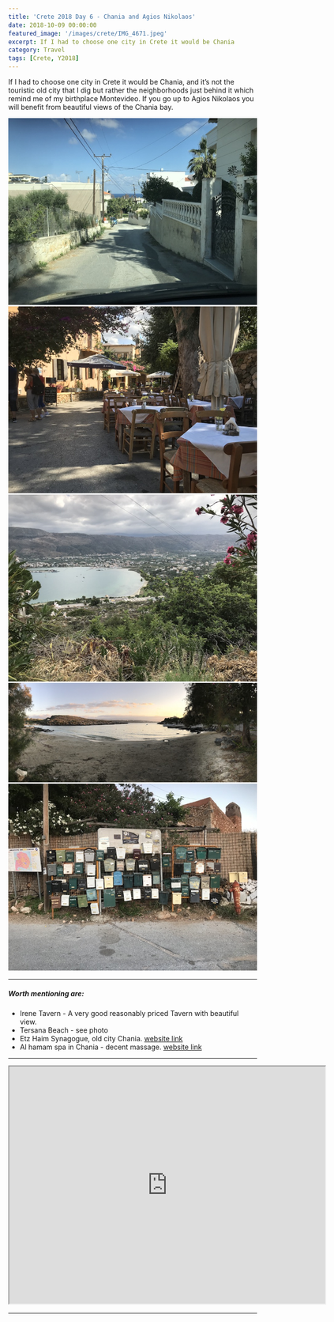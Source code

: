 ```yaml
---
title: 'Crete 2018 Day 6 - Chania and Agios Nikolaos'
date: 2018-10-09 00:00:00
featured_image: '/images/crete/IMG_4671.jpeg'
excerpt: If I had to choose one city in Crete it would be Chania
category: Travel
tags: [Crete, Y2018]
---
```


If I had to choose one city in Crete it would be Chania, and it’s not the touristic old city that I dig but rather the neighborhoods just behind it which remind me of my birthplace Montevideo. If you go up to Agios Nikolaos you will benefit from beautiful views of the Chania bay.
<div class="gallery" data-columns="1">
	<img src="/images/crete/IMG_4668.jpeg">
	<img src="/images/crete/IMG_4671.jpeg">
	<img src="/images/crete/IMG_4689.jpeg">
	<img src="/images/crete/IMG_4697.jpeg">
	<img src="/images/crete/IMG_4698.jpeg">
	
</div>

---

##### Worth mentioning  are:

 
* Irene Tavern - A very good reasonably priced Tavern with beautiful view.
* Tersana Beach - see photo
* Etz Haim Synagogue, old city Chania. [website link](http://www.etz-hayyim-hania.org/) 
* Al hamam spa in Chania - decent massage. [website link](https://alhammam.gr/)


---

<iframe src="https://www.google.com/maps/d/embed?mid=1ZNZP6F40sJFsVclqapFhH0XdLRThZGsH" width="640" height="480"></iframe>

---